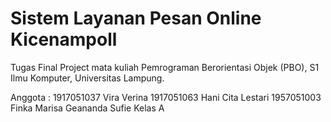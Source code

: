 # Sistem Layanan Pesan Online Kicenampoll
Tugas Final Project mata kuliah Pemrograman Berorientasi Objek (PBO), S1 Ilmu Komputer, Universitas Lampung.

Anggota :
1917051037 Vira Verina
1917051063 Hani Cita Lestari
1957051003 Finka Marisa Geananda Sufie
Kelas A
